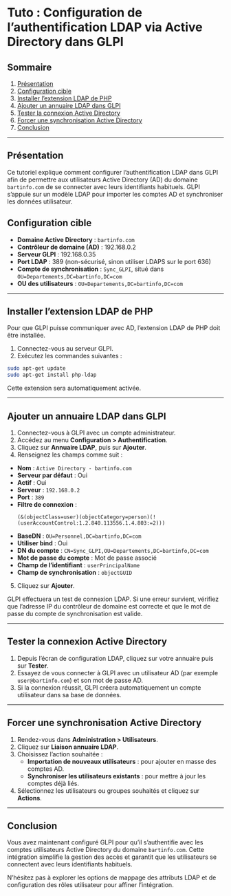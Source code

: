 # Tuto : Configuration de l’authentification LDAP via Active Directory dans GLPI

## Sommaire
1. [Présentation](#présentation)
2. [Configuration cible](#configuration-cible)
3. [Installer l’extension LDAP de PHP](#installer-lextension-ldap-de-php)
4. [Ajouter un annuaire LDAP dans GLPI](#ajouter-un-annuaire-ldap-dans-glpi)
5. [Tester la connexion Active Directory](#tester-la-connexion-active-directory)
6. [Forcer une synchronisation Active Directory](#forcer-une-synchronisation-active-directory)
7. [Conclusion](#conclusion)

---

## Présentation
Ce tutoriel explique comment configurer l’authentification LDAP dans GLPI afin de permettre aux utilisateurs Active Directory (AD) du domaine `bartinfo.com` de se connecter avec leurs identifiants habituels. GLPI s’appuie sur un modèle LDAP pour importer les comptes AD et synchroniser les données utilisateur.

## Configuration cible
- **Domaine Active Directory** : `bartinfo.com`
- **Contrôleur de domaine (AD)** : 192.168.0.2
- **Serveur GLPI** : 192.168.0.35
- **Port LDAP** : 389 (non-sécurisé, sinon utiliser LDAPS sur le port 636)
- **Compte de synchronisation** : `Sync_GLPI`, situé dans `OU=Departements,DC=bartinfo,DC=com`
- **OU des utilisateurs** : `OU=Departements,DC=bartinfo,DC=com`

---

## Installer l’extension LDAP de PHP
Pour que GLPI puisse communiquer avec AD, l’extension LDAP de PHP doit être installée.

1. Connectez-vous au serveur GLPI.
2. Exécutez les commandes suivantes :

```bash
sudo apt-get update
sudo apt-get install php-ldap
```

Cette extension sera automatiquement activée.

---

## Ajouter un annuaire LDAP dans GLPI

1. Connectez-vous à GLPI avec un compte administrateur.
2. Accédez au menu **Configuration > Authentification**.
3. Cliquez sur **Annuaire LDAP**, puis sur **Ajouter**.
4. Renseignez les champs comme suit :

- **Nom** : `Active Directory - bartinfo.com`
- **Serveur par défaut** : Oui
- **Actif** : Oui
- **Serveur** : `192.168.0.2`
- **Port** : `389`
- **Filtre de connexion** :
  ```
  (&(objectClass=user)(objectCategory=person)(!(userAccountControl:1.2.840.113556.1.4.803:=2)))
  ```
- **BaseDN** : `OU=Personnel,DC=bartinfo,DC=com`
- **Utiliser bind** : Oui
- **DN du compte** : `CN=Sync_GLPI,OU=Departements,DC=bartinfo,DC=com`
- **Mot de passe du compte** : Mot de passe associé
- **Champ de l’identifiant** : `userPrincipalName`
- **Champ de synchronisation** : `objectGUID`

5. Cliquez sur **Ajouter**.

GLPI effectuera un test de connexion LDAP. Si une erreur survient, vérifiez que l’adresse IP du contrôleur de domaine est correcte et que le mot de passe du compte de synchronisation est valide.

---

## Tester la connexion Active Directory

1. Depuis l’écran de configuration LDAP, cliquez sur votre annuaire puis sur **Tester**.
2. Essayez de vous connecter à GLPI avec un utilisateur AD (par exemple `user@bartinfo.com`) et son mot de passe AD.
3. Si la connexion réussit, GLPI créera automatiquement un compte utilisateur dans sa base de données.

---

## Forcer une synchronisation Active Directory

1. Rendez-vous dans **Administration > Utilisateurs**.
2. Cliquez sur **Liaison annuaire LDAP**.
3. Choisissez l’action souhaitée :
   - **Importation de nouveaux utilisateurs** : pour ajouter en masse des comptes AD.
   - **Synchroniser les utilisateurs existants** : pour mettre à jour les comptes déjà liés.
4. Sélectionnez les utilisateurs ou groupes souhaités et cliquez sur **Actions**.

---

## Conclusion
Vous avez maintenant configuré GLPI pour qu’il s’authentifie avec les comptes utilisateurs Active Directory du domaine `bartinfo.com`. Cette intégration simplifie la gestion des accès et garantit que les utilisateurs se connectent avec leurs identifiants habituels.

N’hésitez pas à explorer les options de mappage des attributs LDAP et de configuration des rôles utilisateur pour affiner l’intégration.

